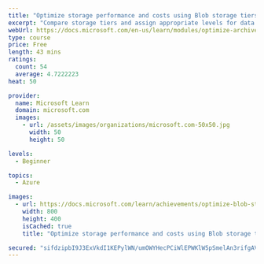 ```yaml
---
title: "Optimize storage performance and costs using Blob storage tiers"
excerpt: "Compare storage tiers and assign appropriate levels for data types.  Use Azure tools and code to retrieve and set storage tier for accounts and blobs."
webUrl: https://docs.microsoft.com/en-us/learn/modules/optimize-archive-costs-blob-storage/
type: course
price: Free
length: 43 mins
ratings:
  count: 54
  average: 4.7222223
heat: 50

provider:
  name: Microsoft Learn
  domain: microsoft.com
  images:
    - url: /assets/images/organizations/microsoft.com-50x50.jpg
      width: 50
      height: 50

levels:
  - Beginner

topics:
  - Azure

images:
  - url: https://docs.microsoft.com/learn/achievements/optimize-blob-storage-costs-social.png
    width: 800
    height: 400
    isCached: true
    title: "Optimize storage performance and costs using Blob storage tiers"

secured: "sifdzipbI9J3ExVkdI1KEPylWN/umOWYHecPCiWlEPWKlW5pSmelAn3rifgAVIRF4pxlStN2nqYpcCTFeb+b9vhx/POSjfrJQSRbfXP92U2QwlqTtlTwaN44bgX0L6Qr042LDI1k5cltcz0mwiLXSwWxCFq8CIM0rt/xJxVw3mdNQox70iE8oHXap41B0urmwZuEVNt8wrXHfKyBYbW1hbO5cO3nsIuzAOSgEu1AzDnQLAz9OXBnlYMSMUmR0zeasW+d6MufvRRbbkBzBiraR1E6uGBe/CpdCrikZlNUENKM6EhJ9FhKcVxZDFV4vT5Ucb12IoP46fh96zl/KVCZjRj2ttmt7XUBhwdY+dA4dFOYuKiWotH7t0QXp9oH49morc63IC6TMCJ/YNS8u63fig==;HNW3P9fgML1piT3Sak2HoQ=="
---
```


